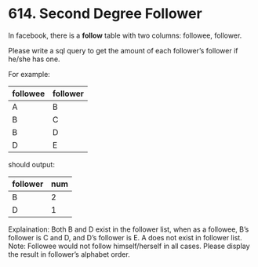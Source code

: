 # 614. Second Degree Follower

In facebook, there is a **follow** table with two columns: followee, follower.

Please write a sql query to get the amount of each follower’s follower if he/she has one.

For example:

| followee    | follower   |
|---|---|
|     A       |     B      |
|     B       |     C      |
|     B       |     D      |
|     D       |     E      |

should output:

| follower    | num        |
|---|---|
|     B       |  2         |
|     D       |  1         |

Explaination:
Both B and D exist in the follower list, when as a followee, B’s follower is C and D, and D’s follower is E. A does not exist in follower list.
Note:
Followee would not follow himself/herself in all cases.
Please display the result in follower’s alphabet order.
